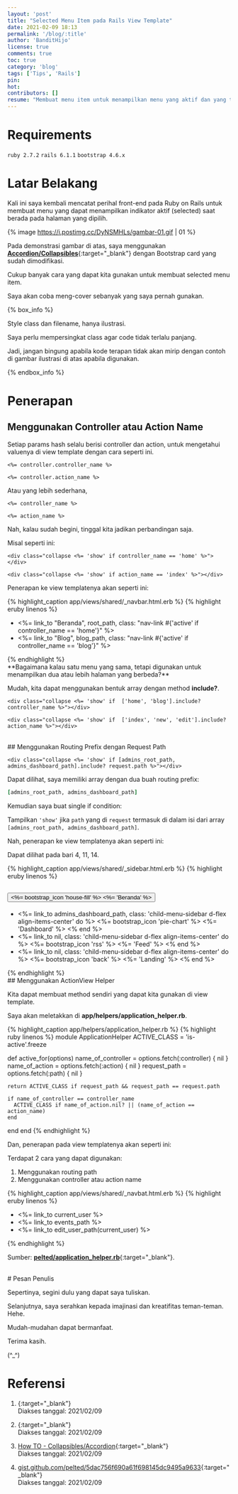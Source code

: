 ```yaml
---
layout: 'post'
title: "Selected Menu Item pada Rails View Template"
date: 2021-02-09 18:13
permalink: '/blog/:title'
author: 'BanditHijo'
license: true
comments: true
toc: true
category: 'blog'
tags: ['Tips', 'Rails']
pin:
hot:
contributors: []
resume: "Membuat menu item untuk menampilkan menu yang aktif dan yang tidak mungkin akan menjadi hal yang sedikit menyulitkan. Catatan kali ini, saya akan sedikit mencatat berbagai macam cara yang pernah saya lakukan untuk membuat fitur menu item yang dapat menampilkan indikator aktif (selected)."
---
```


# Requirements

`ruby 2.7.2` `rails 6.1.1` `bootstrap 4.6.x`

# Latar Belakang

Kali ini saya kembali mencatat perihal front-end pada Ruby on Rails untuk membuat menu yang dapat menampilkan indikator aktif (selected) saat berada pada halaman yang dipilih.

{% image https://i.postimg.cc/DyNSMHLs/gambar-01.gif | 01 %}

Pada demonstrasi gambar di atas, saya menggunakan [**Accordion/Collapsibles**](https://www.w3schools.com/howto/howto_js_accordion.asp){:target="_blank"} dengan Bootstrap card yang sudah dimodifikasi.

Cukup banyak cara yang dapat kita gunakan untuk membuat selected menu item.

Saya akan coba meng-cover sebanyak yang saya pernah gunakan.

{% box_info %}
<p>Style class dan filename, hanya ilustrasi.</p>
<p>Saya perlu mempersingkat class agar code tidak terlalu panjang.</p>
<p>Jadi, jangan bingung apabila kode terapan tidak akan mirip dengan contoh di gambar ilustrasi di atas apabila digunakan.</p>
{% endbox_info %}

# Penerapan

## Menggunakan Controller atau Action Name

Setiap params hash selalu berisi controller dan action, untuk mengetahui valuenya di view template dengan cara seperti ini.

```eruby
<%= controller.controller_name %>
```

```eruby
<%= controller.action_name %>
```

Atau yang lebih sederhana,

```eruby
<%= controller_name %>
```

```eruby
<%= action_name %>
```

Nah, kalau sudah begini, tinggal kita jadikan perbandingan saja.

Misal seperti ini:

```eruby
<div class="collapse <%= 'show' if controller_name == 'home' %>"></div>
```

```eruby
<div class="collapse <%= 'show' if action_name == 'index' %>"></div>
```

Penerapan ke view templatenya akan seperti ini:

{% highlight_caption app/views/shared/_navbar.html.erb %}
{% highlight eruby linenos %}
<ul class="nav nav-tabs mb-3">
  <li class="nav-item">
    <%= link_to "Beranda", root_path,
        class: "nav-link #{'active' if controller_name == 'home'}" %>
  </li>
  <li class="nav-item">
    <%= link_to "Blog", blog_path,
        class: "nav-link #{'active' if controller_name == 'blog'}" %>
  </li>
</ul>
{% endhighlight %}

<br>
**Bagaimana kalau satu menu yang sama, tetapi digunakan untuk menampilkan dua atau lebih halaman yang berbeda?**

Mudah, kita dapat menggunakan bentuk array dengan method **include?**.

```eruby
<div class="collapse <%= 'show' if  ['home', 'blog'].include? controller_name %>"></div>
```

```eruby
<div class="collapse <%= 'show' if  ['index', 'new', 'edit'].include? action_name %>"></div>
```

<br>
## Menggunakan Routing Prefix dengan Request Path

```eruby
<div class="collapse <%= 'show' if [admins_root_path, admins_dashboard_path].include? request.path %>"></div>
```

Dapat dilihat, saya memiliki array dengan dua buah routing prefix:

```ruby
[admins_root_path, admins_dashboard_path]
```

Kemudian saya buat single if condition:

Tampilkan `'show'` jika `path` yang di `request` termasuk di dalam isi dari array `[admins_root_path, admins_dashboard_path]`.

Nah, penerapan ke view templatenya akan seperti ini:

Dapat dilihat pada bari 4, 11, 14.

{% highlight_caption app/views/shared/_sidebar.html.erb %}
{% highlight eruby linenos %}
<div class="card">
  <div class="card-header" id="headingOne">
    <h2 class="mb-0">
      <button class="btn btn-block <%= 'collapsed' unless [admins_root_path, admins_dashboard_path].include? request.path %>" type="button" data-toggle="collapse" data-target="#collapseOne" aria-expanded="true" aria-controls="collapseOne">
        <%= bootstrap_icon 'house-fill' %>
        <%= 'Beranda' %>
      </button>
    </h2>
  </div>

  <div id="collapseOne" class="collapse <%= 'show' if [admins_root_path, admins_dashboard_path].include? request.path %>" aria-labelledby="headingOne">
    <div class="card-body">
      <ul class="list-group list-group-flush">
        <li class="list-group-item <%= 'active' if [admins_dashboard_path, admins_root_path].include? request.path %>" aria-current="true">
          <%= link_to admins_dashboard_path, class: 'child-menu-sidebar d-flex align-items-center' do %>
            <%= bootstrap_icon 'pie-chart' %>
            <%= 'Dashboard' %>
          <% end %>
        </li>
        <li class="list-group-item d-flex align-items-center" aria-current="true">
          <%= link_to nil, class: 'child-menu-sidebar d-flex align-items-center' do %>
            <%= bootstrap_icon 'rss' %>
            <%= 'Feed' %>
          <% end %>
        </li>
        <li class="list-group-item d-flex align-items-center" aria-current="true">
          <%= link_to nil, class: 'child-menu-sidebar d-flex align-items-center' do %>
            <%= bootstrap_icon 'back' %>
            <%= 'Landing' %>
          <% end %>
        </li>
      </ul>
    </div>
  </div>
</div>
{% endhighlight %}

<br>
## Menggunakan ActionView Helper

Kita dapat membuat method sendiri yang dapat kita gunakan di view template.

Saya akan meletakkan di **app/helpers/application_helper.rb**.

{% highlight_caption app/helpers/application_helper.rb %}
{% highlight ruby linenos %}
module ApplicationHelper
  ACTIVE_CLASS = 'is-active'.freeze

  def active_for(options)
    name_of_controller = options.fetch(:controller) { nil }
    name_of_action     = options.fetch(:action) { nil }
    request_path       = options.fetch(:path) { nil }

    return ACTIVE_CLASS if request_path && request_path == request.path

    if name_of_controller == controller_name
      ACTIVE_CLASS if name_of_action.nil? || (name_of_action == action_name)
    end
  end
end
{% endhighlight %}

Dan, penerapan pada view templatenya akan seperti ini:

Terdapat 2 cara yang dapat digunakan:

1. Menggunakan routing path
2. Menggunakan controller atau action name

{% highlight_caption app/views/shared/_navbat.html.erb %}
{% highlight eruby linenos %}
<div id="navbar" class="navbar-collapse collapse">
  <ul class="nav navbar-nav navbar-right">
    <li class='<%= active_for(path: "/users/#{current_user.id}") %>'>
      <%= link_to current_user %>
    </li>
    <li class='<%= active_for(controller: "events") %>'>
      <%= link_to events_path %>
    </li>
    <li class='<%= active_for(controller: "users", action: "edit") %>'>
      <%= link_to edit_user_path(current_user) %>
    </li>
  </ul>
</div>
{% endhighlight %}

Sumber: [**pelted/application_helper.rb**](https://gist.github.com/pelted/5dac756f690a61f698145dc9495a9633){:target="_blank"}.







<br>
# Pesan Penulis

Sepertinya, segini dulu yang dapat saya tuliskan.

Selanjutnya, saya serahkan kepada imajinasi dan kreatifitas teman-teman. Hehe.

Mudah-mudahan dapat bermanfaat.

Terima kasih.

(^_^)




# Referensi

1. [](){:target="_blank"}
<br>Diakses tanggal: 2021/02/09

2. [](){:target="_blank"}
<br>Diakses tanggal: 2021/02/09

3. [How TO - Collapsibles/Accordion](https://www.w3schools.com/howto/howto_js_accordion.asp){:target="_blank"}
<br>Diakses tanggal: 2021/02/09

4. [gist.github.com/pelted/5dac756f690a61f698145dc9495a9633](https://gist.github.com/pelted/5dac756f690a61f698145dc9495a9633){:target="_blank"}
<br>Diakses tanggal: 2021/02/09

